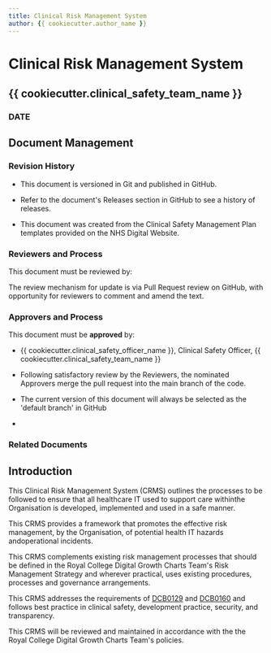 ```yaml
---
title: Clinical Risk Management System
author: {{ cookiecutter.author_name }}
---
```


# Clinical Risk Management System

## {{ cookiecutter.clinical_safety_team_name }}

### DATE

## Document Management

### Revision History

- This document is versioned in Git and published in GitHub.

- Refer to the document's Releases section in GitHub to see a history of releases.

- This document was created from the Clinical Safety Management Plan templates provided on the NHS Digital Website.

### Reviewers and Process

This document must be reviewed by:

The review mechanism for update is via Pull Request review on GitHub, with opportunity for reviewers to comment and amend the text.

### Approvers and Process

This document must be **approved** by:

- {{ cookiecutter.clinical_safety_officer_name }}, Clinical Safety Officer, {{ cookiecutter.clinical_safety_team_name }}

- Following satisfactory review by the Reviewers, the nominated Approvers merge the pull request into the main branch of the code.

- The current version of this document will always be selected as the 'default branch' in GitHub
- 
### Related Documents

## Introduction

This Clinical Risk Management System (CRMS) outlines the processes to be followed to ensure that all healthcare IT used to support care withinthe Organisation is developed, implemented and used in a safe manner.

This CRMS provides a framework that promotes the effective risk management, by the Organisation, of potential health IT hazards andoperational incidents.

This CRMS complements existing risk management processes that should be defined in the Royal College Digital Growth Charts Team's Risk Management Strategy and wherever practical, uses existing procedures, processes and governance arrangements.

This CRMS addresses the requirements of [DCB0129](https://digital.nhs.uk/data-and-information/information-standards/information-standards-and-data-collections-including-extractions/publications-and-notifications/standards-and-collections/dcb0129-clinical-risk-management-its-application-in-the-manufacture-of-health-it-systems#current-release) and [DCB0160](https://digital.nhs.uk/data-and-information/information-standards/information-standards-and-data-collections-including-extractions/publications-and-notifications/standards-and-collections/dcb0160-clinical-risk-management-its-application-in-the-deployment-and-use-of-health-it-systems) and follows best practice in clinical safety, development practice, security, and transparency.

This CRMS will be reviewed and maintained in accordance with the the Royal College Digital Growth Charts Team's policies.